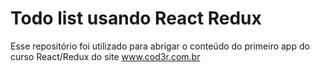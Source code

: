 # Todo list usando React Redux
Esse repositório foi utilizado para abrigar o conteúdo do primeiro app do curso React/Redux do site www.cod3r.com.br
